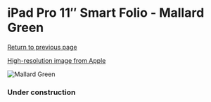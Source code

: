 # iPad Pro 11″ Smart Folio - Mallard Green

[Return to previous page](/ipad_pro4)

[High-resolution image from Apple](https://store.storeimages.cdn-apple.com/8756/as-images.apple.com/is/MJMD3?wid=4500&hei=4500&fmt=png)

<div style="width: 384px"><img src="/everyphone/MJMD3.png" alt="Mallard Green"></div>

### Under construction

